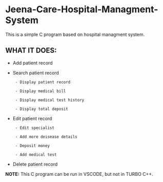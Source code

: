 # Jeena-Care-Hospital-Managment-System
This is a simple C program based on hospital managment system.
## WHAT IT DOES:
  - Add patient record
  
  - Search patient record
  
         - Display patient record
         
         - Display medical bill
         
         - Display medical test history
        
         - Display total deposit 
        
  - Edit patient record
  
         - Edit specialist
         
         - Add more deisease details
         
         - Deposit money
         
         - Add medical test

  - Delete patient record 

**NOTE:** This C program can be run in VSCODE, but not in TURBO C++.
